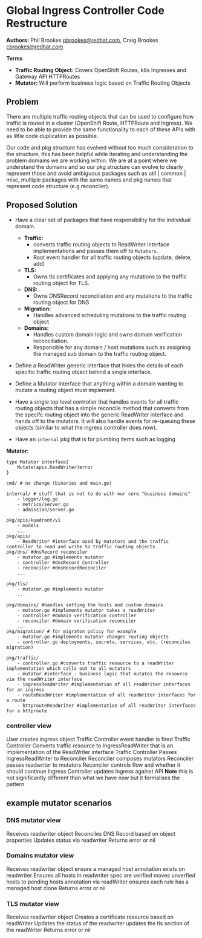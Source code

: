 # Global Ingress Controller Code Restructure

**Authors:** Phil Brookes <pbrookes@redhat.com>, Craig Brookes <cbrookes@redhat.com>


**Terms**
- **Traffic Routing Object:** Covers OpenShift Routes, k8s Ingresses and Gateway API HTTPRoutes
- **Mutator:** Will perform business logic based on Traffic Routing Objects

## Problem


There are multiple traffic routing objects that can be used to configure how traffic is routed in a cluster (OpenShift Route, HTTPRoute and Ingress). We need to be able to  provide the same functionality to each  of these APIs with as little code duplication as possible.

Our code and pkg structure has evolved without too much consideration to the structure, this has been helpful while iterating and understanding the problem domains we are working within. We are at a point where we understand the domains and so our pkg structure can evolve to clearly represent those and avoid ambiguous packages such as util | common | misc, multiple packages with the same names and pkg names that represent code structure (e.g reconciler).


## Proposed Solution

- Have a clear set of packages that have responsibility for the individual domain.
    - **Traffic:**
        - converts traffic routing objects to ReadWriter interface implementations and passes them off to `Mutators`.
        - Root event handler for all traffic routing objects (update, delete, add)
    - **TLS:**
        - Owns tls certificates and applying any mutations to the traffic routing object for TLS. 
    - **DNS:**
        - Owns DNSRecord reconciliation and any mutations to the traffic routing object for DNS
    - **Migration:**
        - Handles advanced scheduling mutations to the traffic routing object
    - **Domains:**
        - Handles custom domain logic and owns domain verification reconciliation.
        - Responsible for any domain / host mutations such as assigning the managed sub domain to the traffic routing object.

- Define a ReadWriter generic interface that hides the details of each specific traffic routing object behind a single interface.
- Define a Mutator interface that anything within a domain wanting to mutate a routing object must implement.
- Have a single top level controller that handles events for all traffic routing objects that has a simple reconcile method that converts from the specifc routing object into the generic ReadWriter interface and hands off to the mutators. It will also handle events for re-queuing these objects (similar to what the ingress controller does now).
- Have an `internal` pkg that is for plumbing items such as logging


**Mutator**:

```
type Mutator interface{
    Mutate(apis.ReadWriter)error
}

```


```
cmd/ # no change (binaries and main.go)

internal/ # stuff that is not to do with our core "business domains"
    - logger/log.go
    - metrics/server.go
    - admission/server.go
    
pkg/apis/kuadrant/v1 
    - models
    ...
pkg/apis/
    - ReadWriter #interface used by mutators and the traffic controller to read and write to traffic routing objects
pkg/dns/ #dnsRecord reconciler 
    - mutator.go #implements mutator
    - controller #dnsRecord Controller
    - reconciler #dnsRecordReconciler
    ...
    
pkg/tls/
    - mutator.go #implements mutator 
    ...

pkg/domains/ #handles setting the hosts and custom domains
    - mutator.go #implements mutator takes a readWriter
    - controller #domain verification controller
    - reconciler #domain verification reconciler
    ...
pkg/migration/ # for migraton policy for example
    - mutator.go #implements mutator changes routing objects
    - controller.go deployments, secrets, services, etc. (reconciles migration)
    
pkg/traffic/
    - controller.go #converts traffic resource to a readWriter implementation which calls out to all mutators
    - mutator #interface - business logic that mutates the resource via the readWriter interface
    - ingressReadWriter #implementation of all readWriter interfaces for an ingress
    - routeReadWriter #implementation of all readWriter interfaces for a route
    - httprouteReadWriter #implementation of all readWriter interfaces for a httproute
```

### controller view
User creates ingress object
Traffic Controller event handler is fired
Traffic Controller Converts traffic resource to IngressReadWriter that is an implementation of the ReadWriter interface
Traffic Controller Passes IngressReadWriter to Reconciler
Reconciler composes mutators 
Reconciler passes readwriter to mutators
Reconciler controls flow and whether it should continue
Ingress Controller updates Ingress against API
**Note** this is not significantly different than what we have now but it formalises the pattern

## example mutator scenarios 
### DNS mutator view
Receives readwriter object
Reconciles DNS Record based on object properties
Updates status via readwriter
Returns error or nil

### Domains mutator view
Receives readwriter object
ensure a managed host annotation exists on readwriter
Ensures all hosts in readwriter spec are verified
moves unverfied hosts to pending hosts annotation via readWriter
ensures each rule has a managed host clone
Returns error or nil


### TLS mutator view
Receives readwriter object
Creates a certificate resource based on readWriter
Updates the status of the readwriter
updates the tls section of the readWriter
Returns error or nil

